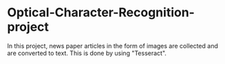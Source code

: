 # Optical-Character-Recognition-project
In this project, news paper articles in the form of images are collected and are converted to text. This is done by using "Tesseract".
